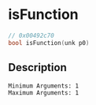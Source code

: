 # isFunction
```c
// 0x00492c70
bool isFunction(unk p0)
```
## Description
```
Minimum Arguments: 1
Maximum Arguments: 1
```
